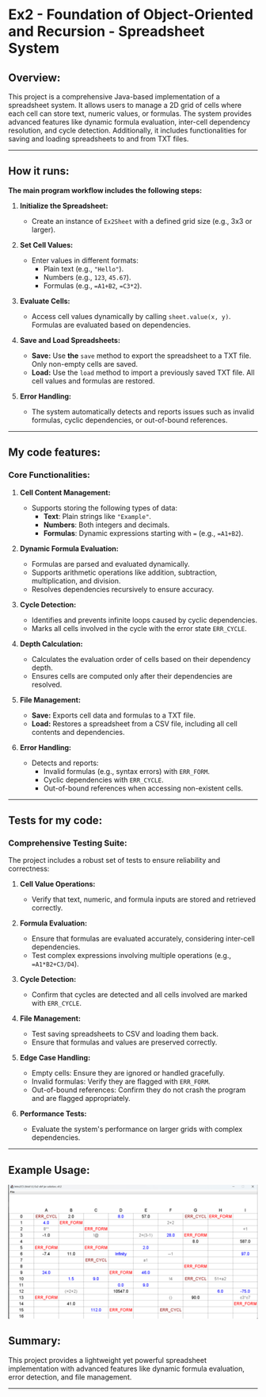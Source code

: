 

# Ex2 - Foundation of Object-Oriented and Recursion - Spreadsheet System

## Overview:

This project is a comprehensive Java-based implementation of a spreadsheet system.
It allows users to manage a 2D grid of cells where each cell can store text, numeric values, or formulas.
The system provides advanced features like dynamic formula evaluation, inter-cell dependency resolution, and cycle detection.
Additionally, it includes functionalities for saving and loading spreadsheets to and from TXT files.

---

## How it runs:

**The main program workflow includes the following steps:**

1. **Initialize the Spreadsheet:**

    - Create an instance of `Ex2Sheet` with a defined grid size (e.g., 3x3 or larger).

2. **Set Cell Values:**

    - Enter values in different formats:
        - Plain text (e.g., `"Hello"`).
        - Numbers (e.g., `123`, `45.67`).
        - Formulas (e.g., `=A1+B2`, `=C3*2`).

3. **Evaluate Cells:**

    - Access cell values dynamically by calling `sheet.value(x, y)`. Formulas are evaluated based on dependencies.

4. **Save and Load Spreadsheets:**

    - **Save:** Use **the** `save` method to export the spreadsheet to a TXT file. Only non-empty cells are saved.
    - **Load:** Use the `load` method to import a previously saved TXT file. All cell values and formulas are restored.

5. **Error Handling:**

    - The system automatically detects and reports issues such as invalid formulas, cyclic dependencies, or out-of-bound references.

---

## My code **features**:

### **Core Functionalities:**

1. **Cell Content Management:**

    - Supports storing the following types of data:
        - **Text**: Plain strings like `"Example"`.
        - **Numbers**: Both integers and decimals.
        - **Formulas**: Dynamic expressions starting with `=` (e.g., `=A1+B2`).

2. **Dynamic Formula Evaluation:**

    - Formulas are parsed and evaluated dynamically.
    - Supports arithmetic operations like addition, subtraction, multiplication, and division.
    - Resolves dependencies recursively to ensure accuracy.

3. **Cycle Detection:**

    - Identifies and prevents infinite loops caused by cyclic dependencies.
    - Marks all cells involved in the cycle with the error state `ERR_CYCLE`.

4. **Depth Calculation:**

    - Calculates the evaluation order of cells based on their dependency depth.
    - Ensures cells are computed only after their dependencies are resolved.

5. **File Management:**

    - **Save:** Exports cell data and formulas to a TXT file.
    - **Load:** Restores a spreadsheet from a CSV file, including all cell contents and dependencies.

6. **Error Handling:**

    - Detects and reports:
        - Invalid formulas (e.g., syntax errors) with `ERR_FORM`.
        - Cyclic dependencies with `ERR_CYCLE`.
        - Out-of-bound references when accessing non-existent cells.

---

## Tests for my code:

### **Comprehensive Testing Suite:**

The project includes a robust set of tests to ensure reliability and correctness:

1. **Cell Value Operations:**

    - Verify that text, numeric, and formula inputs are stored and retrieved correctly.

2. **Formula Evaluation:**

    - Ensure that formulas are evaluated accurately, considering inter-cell dependencies.
    - Test complex expressions involving multiple operations (e.g., `=A1*B2+C3/D4`).

3. **Cycle Detection:**

    - Confirm that cycles are detected and all cells involved are marked with `ERR_CYCLE`.

4. **File Management:**

    - Test saving spreadsheets to CSV and loading them back.
    - Ensure that formulas and values are preserved correctly.

5. **Edge Case Handling:**

    - Empty cells: Ensure they are ignored or handled gracefully.
    - Invalid formulas: Verify they are flagged with `ERR_FORM`.
    - Out-of-bound references: Confirm they do not crash the program and are flagged appropriately.

6. **Performance Tests:**

    - Evaluate the system's performance on larger grids with complex dependencies.

---

## Example Usage:

![images.png](..%2Fimages%2Fimages.png)  

## Summary:

This project provides a lightweight yet powerful spreadsheet implementation with advanced features like dynamic formula evaluation, error detection, and file management.

---





